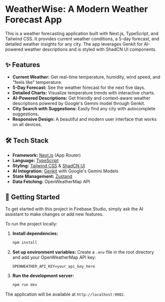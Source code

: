 # WeatherWise: A Modern Weather Forecast App

This is a weather forecasting application built with Next.js, TypeScript, and Tailwind CSS. It provides current weather conditions, a 5-day forecast, and detailed weather insights for any city. The app leverages Genkit for AI-powered weather descriptions and is styled with ShadCN UI components.

## ✨ Features

- **Current Weather:** Get real-time temperature, humidity, wind speed, and "feels like" temperature.
- **5-Day Forecast:** See the weather forecast for the next five days.
- **Detailed Charts:** Visualize temperature trends with interactive charts.
- **AI-Powered Descriptions:** Get friendly and context-aware weather descriptions powered by Google's Gemini model through Genkit.
- **City Search with Suggestions:** Easily find any city with autocomplete suggestions.
- **Responsive Design:** A beautiful and modern user interface that works on all devices.

## 🛠️ Tech Stack

- **Framework:** [Next.js](https://nextjs.org/) (App Router)
- **Language:** [TypeScript](https://www.typescriptlang.org/)
- **Styling:** [Tailwind CSS](https://tailwindcss.com/) & [ShadCN UI](https://ui.shadcn.com/)
- **AI Integration:** [Genkit](https://firebase.google.com/docs/genkit) with Google's Gemini Models
- **State Management:** [Zustand](https://github.com/pmndrs/zustand)
- **Data Fetching:** OpenWeatherMap API

## 🚀 Getting Started

To get started with this project in Firebase Studio, simply ask the AI assistant to make changes or add new features.

To run the project locally:

1.  **Install dependencies:**
    ```bash
    npm install
    ```
2.  **Set up environment variables:**
    Create a `.env` file in the root directory and add your OpenWeatherMap API key:
    ```
    OPENWEATHER_API_KEY=your_api_key_here
    ```
3.  **Run the development server:**
    ```bash
    npm run dev
    ```

The application will be available at `http://localhost:9002`.
